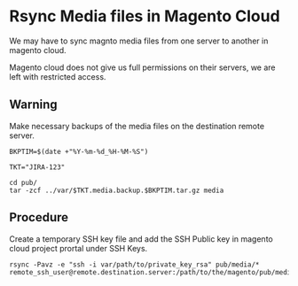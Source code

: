# Rsync Media files in Magento Cloud

We may have to sync magnto media files from one server to another in magento cloud.

Magento cloud does not give us full permissions on their servers, we are left with restricted access.

## Warning

Make necessary backups of the media files on the destination remote server.

```
BKPTIM=$(date +"%Y-%m-%d_%H-%M-%S")
```

```
TKT="JIRA-123"
```

```
cd pub/
tar -zcf ../var/$TKT.media.backup.$BKPTIM.tar.gz media
```

## Procedure

Create a temporary SSH key file and add the SSH Public key in magento cloud project prortal under SSH Keys.


```
rsync -Pavz -e "ssh -i var/path/to/private_key_rsa" pub/media/* remote_ssh_user@remote.destination.server:/path/to/the/magento/pub/media/
```
